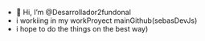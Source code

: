 - 👋 Hi, I’m @Desarrollador2fundonal
- i workiing in my workProyect mainGithub(sebasDevJs)
- i hope to do the things on the best way)

<!---
Desarrollador2fundonal/Desarrollador2fundonal is a ✨ special ✨ repository because its `README.md` (this file) appears on your GitHub profile.
You can click the Preview link to take a look at your changes.
--->
